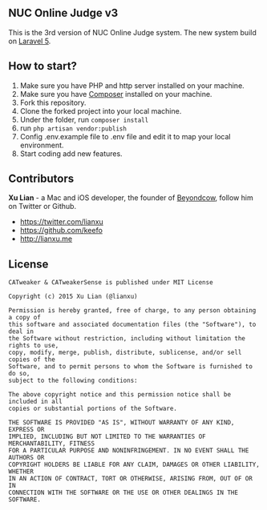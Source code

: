 ## NUC Online Judge v3

This is the 3rd version of NUC Online Judge system. The new system build on [Laravel 5](http://laravel.com/).

## How to start?

1. Make sure you have PHP and http server installed on your machine.
2. Make sure you have [Composer](https://getcomposer.org/doc/00-intro.md) installed on your machine.
3. Fork this repository.
4. Clone the forked project into your local machine.
5. Under the folder, run ```composer install```
6. run ```php artisan vendor:publish```
7. Config .env.example file to .env file and edit it to map your local environment.
8. Start coding add new features.

## Contributors

**Xu Lian** - a Mac and iOS developer, the founder of  [Beyondcow](https://www.beyondcow.com), follow him on Twitter or Github.

- <https://twitter.com/lianxu>
- <https://github.com/keefo>
- <http://lianxu.me>

## License

    CATweaker & CATweakerSense is published under MIT License

    Copyright (c) 2015 Xu Lian (@lianxu)

    Permission is hereby granted, free of charge, to any person obtaining a copy of
    this software and associated documentation files (the "Software"), to deal in
    the Software without restriction, including without limitation the rights to use,
    copy, modify, merge, publish, distribute, sublicense, and/or sell copies of the
    Software, and to permit persons to whom the Software is furnished to do so,
    subject to the following conditions:

    The above copyright notice and this permission notice shall be included in all
    copies or substantial portions of the Software.

    THE SOFTWARE IS PROVIDED "AS IS", WITHOUT WARRANTY OF ANY KIND, EXPRESS OR
    IMPLIED, INCLUDING BUT NOT LIMITED TO THE WARRANTIES OF MERCHANTABILITY, FITNESS
    FOR A PARTICULAR PURPOSE AND NONINFRINGEMENT. IN NO EVENT SHALL THE AUTHORS OR
    COPYRIGHT HOLDERS BE LIABLE FOR ANY CLAIM, DAMAGES OR OTHER LIABILITY, WHETHER
    IN AN ACTION OF CONTRACT, TORT OR OTHERWISE, ARISING FROM, OUT OF OR IN
    CONNECTION WITH THE SOFTWARE OR THE USE OR OTHER DEALINGS IN THE SOFTWARE.

